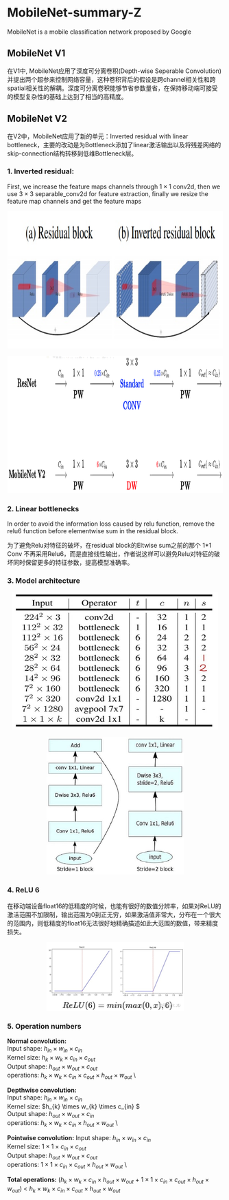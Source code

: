 # MobileNet-summary-Z
MobileNet is a mobile classification network proposed by Google

## MobileNet V1
在V1中, MobileNet应用了深度可分离卷积(Depth-wise Seperable Convolution)并提出两个超参来控制网络容量，这种卷积背后的假设是跨channel相关性和跨spatial相关性的解耦。深度可分离卷积能够节省参数量省，在保持移动端可接受的模型复杂性的基础上达到了相当的高精度。

## MobileNet V2
在V2中，MobileNet应用了新的单元：Inverted residual with linear bottleneck，主要的改动是为Bottleneck添加了linear激活输出以及将残差网络的skip-connection结构转移到低维Bottleneck层。

### 1. Inverted residual:

First, we increase the feature maps channels through $1 \times 1$ conv2d, then we use $3 \times 3$ separable_conv2d for feature extraction, finally we resize the feature map channels and get the feature maps

<p align="center">
    <img src="images/inverted_residual_1.jpg", width="640", height='320'>

<p align="center">
    <img src="images/inverted_residuals.png", width="640", height='320'>


### 2. Linear bottlenecks

In order to avoid the information loss caused by relu function, remove the relu6 function before elementwise sum in the residual block.

为了避免Relu对特征的破坏，在residual block的Eltwise sum之前的那个 1*1 Conv 不再采用Relu6，而是直接线性输出，作者说这样可以避免Relu对特征的破坏同时保留更多的特征参数，提高模型准确率。

### 3. Model architecture

<p align="center">
    <img src="images/model.jpg", width="480", height='320'>

<p align="center">
    <img src="images/block.jpg", width="320", height='320'>

### 4. ReLU 6
在移动端设备float16的低精度的时候，也能有很好的数值分辨率，如果对ReLU的激活范围不加限制，输出范围为0到正无穷，如果激活值非常大，分布在一个很大的范围内，则低精度的float16无法很好地精确描述如此大范围的数值，带来精度损失。
<p align="center">
    <img src="images/relu6.png", width="320", height='160'>

### 5. Operation numbers

**Normal convolution:** \
Input shape: $h_{in} \times w_{in} \times c_{in}$ \
Kernel size: $h_{k} \times w_{k} \times c_{in} \times c_{out}$ \
Output shape: $h_{out} \times w_{out} \times c_{out}$ \
operations: $h_{k} \times w_{k} \times c_{in} \times c_{out} \times h_{out} \times w_{out}$ \

**Depthwise convolution:** \
Input shape: $h_{in} \times w_{in} \times c_{in}$ \
Kernel size: $h_{k} \times w_{k} \times c_{in} $ \
Output shape: $h_{out} \times w_{out} \times c_{in}$ \
operations: $h_{k} \times w_{k} \times c_{in} \times h_{out} \times w_{out}$ \

**Pointwise convolution:**
Input shape: $h_{in} \times w_{in} \times c_{in}$ \
Kernel size: $1 \times 1 \times c_{in} \times c_{out}$ \
Output shape: $h_{out} \times w_{out} \times c_{out}$ \
operations: $1 \times 1 \times c_{in} \times c_{out} \times h_{out} \times w_{out}$ \

**Total operations:** ($h_{k} \times w_{k} \times c_{in} \times h_{out} \times w_{out}$ +  $1 \times 1 \times c_{in} \times c_{out} \times h_{out} \times w_{out}$) $<$ $h_{k} \times w_{k} \times c_{in} \times c_{out} \times h_{out} \times w_{out}$
